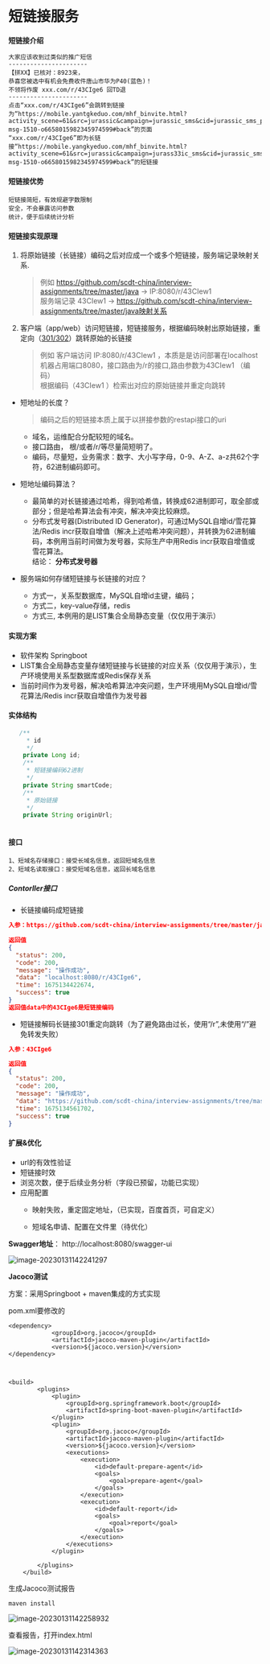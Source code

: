 # 短链接服务

**短链接介绍**

```
大家应该收到过类似的推广短信
----------------------
【拼XX】已核对：8923亲，
恭喜您被选中有机会免费收件唐山市华为P40(蓝色)！
不领将作废 xxx.com/r/43CIge6 回TD退
----------------------
点击“xxx.com/r/43CIge6”会跳转到链接为“https://mobile.yantgkeduo.com/mhf_binvite.html?activity_scene=61&src=jurassic&campaign=jurassic_sms&cid=jurassic_sms_p6658_0824_0&sid=jurassic_sms_default&cipher_code=%E2%87%A5Nh92uWPK8olzj%E2%87%A4&end_num=33&_p_landing=1&refer_page_name=mhf_binter&refer_page_id=68033_1598267264425_1lfudll2j1&refer_page_sn=68033&_x_msgid=8401765402524-msg-1510-o6658015982345974599#back”的页面
“xxx.com/r/43CIge6”即为长链接“https://mobile.yangkyeduo.com/mhf_binvite.html?activity_scene=61&src=jurassic&campaign=jurass33ic_sms&cid=jurassic_sms_p6658_0824_0&sid=jurassic_sms_default&cipher_code=%E2%87%A5Nh92uWPK8olzj%E2%87%A4&end_num=8923&_p_landing=1&refer_page_name=mhf_binter&refer_page_id=68033_1598267264425_1lfudll2j1&refer_page_sn=68033&_x_msgid=8401765402524-msg-1510-o6658015982345974599#back”的短链接
```

#### 短链接优势
    短链接简短，有效规避字数限制
    安全，不会暴露访问参数
    统计，便于后续统计分析

#### 短链接实现原理
1. 将原始链接（长链接）编码之后对应成一个或多个短链接，服务端记录映射关系.
    > 例如 https://github.com/scdt-china/interview-assignments/tree/master/java  -> IP:8080/r/43CIew1  
    服务端记录 43CIew1 -> https://github.com/scdt-china/interview-assignments/tree/master/java映射关系   
  
2. 客户端（app/web）访问短链接，短链接服务，根据编码映射出原始链接，重定向（[301/302](https://developer.mozilla.org/zh-CN/docs/Web/HTTP/Redirections)）跳转原始的长链接
    > 例如 客户端访问 IP:8080/r/43CIew1  ，本质是是访问部署在localhost机器占用端口8080，接口路由为/r的接口,路由参数为43CIew1  （编码）  
    根据编码（43CIew1  ）检索出对应的原始链接并重定向跳转  

- 短地址的长度？  
  
    > 编码之后的短链接本质上属于以拼接参数的restapi接口的uri    
    - 域名，运维配合分配较短的域名。  
    - 接口路由， 根/或者/r/等尽量简短明了。  
    - 编码，尽量短，业务需求：数字、大小写字母，0-9、A-Z、a-z共62个字符，62进制编码即可。    
- 短地址编码算法？
    - 最简单的对长链接通过哈希，得到哈希值，转换成62进制即可，取全部或部分；但是哈希算法会有冲突，解决冲突比较麻烦。
    - 分布式发号器(Distributed ID Generator)，可通过MySQL自增id/雪花算法/Redis incr获取自增值（解决上述哈希冲突问题），并转换为62进制编码，本例用当前时间做为发号器，实际生产中用Redis incr获取自增值或雪花算法。  
  结论： **分布式发号器**
- 服务端如何存储短链接与长链接的对应？
    - 方式一，关系型数据库，MySQL自增id主键，编码；
    - 方式二，key-value存储，redis
    - 方式三,   本例用的是LIST集合全局静态变量（仅仅用于演示）

#### 实现方案
- 软件架构 Springboot 
- LIST集合全局静态变量存储短链接与长链接的对应关系（仅仅用于演示），生产环境使用关系型数据库或Redis保存关系
- 当前时间作为发号器，解决哈希算法冲突问题，生产环境用MySQL自增id/雪花算法/Redis incr获取自增值作为发号器

#### 实体结构

``` java
   /**
     * id
     */
    private Long id;
    /**
     * 短链接编码62进制
     */
    private String smartCode;
    /**
     * 原始链接
     */
    private String originUrl;
    
```

#### 接口

```
1、短域名存储接口：接受长域名信息，返回短域名信息
2、短域名读取接口：接受短域名信息，返回长域名信息
```

##### Contorller接口
- 长链接编码成短链接  

```json
入参：https://github.com/scdt-china/interview-assignments/tree/master/java  POST请求
    
返回值
{
  "status": 200,
  "code": 200,
  "message": "操作成功",
  "data": "localhost:8080/r/43CIge6",
  "time": 1675134422674,
  "success": true
}
返回值data中的43CIge6是短链接编码
```
- 短链接解码长链接301重定向跳转（为了避免路由过长，使用“/r”,未使用“/”避免转发失败）

```json
入参：43CIge6

返回值
{
  "status": 200,
  "code": 200,
  "message": "操作成功",
  "data": "https://github.com/scdt-china/interview-assignments/tree/master/java",
  "time": 1675134561702,
  "success": true
}
```

#### 扩展&优化
- url的有效性验证
- 短链接时效
- 浏览次数，便于后续业务分析（字段已预留，功能已实现）
- 应用配置
    - 映射失败，重定固定地址，（已实现，百度首页，可自定义）
    
    - 短域名申请、配置在文件里（待优化）
    
      

**Swagger地址**： http://localhost:8080/swagger-ui

![image-20230131142241297](README/image-20230131142241297.png)



**Jacoco测试**

方案：采用Springboot + maven集成的方式实现

pom.xml要修改的

```
<dependency>
			<groupId>org.jacoco</groupId>
			<artifactId>jacoco-maven-plugin</artifactId>
			<version>${jacoco.version}</version>
</dependency>
		
		
		
<build>
		<plugins>
			<plugin>
				<groupId>org.springframework.boot</groupId>
				<artifactId>spring-boot-maven-plugin</artifactId>
			</plugin>
			<plugin>
				<groupId>org.jacoco</groupId>
				<artifactId>jacoco-maven-plugin</artifactId>
				<version>${jacoco.version}</version>
				<executions>
					<execution>
						<id>default-prepare-agent</id>
						<goals>
							<goal>prepare-agent</goal>
						</goals>
					</execution>
					<execution>
						<id>default-report</id>
						<goals>
							<goal>report</goal>
						</goals>
					</execution>
				</executions>
			</plugin>

		</plugins>
	</build>		
```

生成Jacoco测试报告

```
maven install
```



![image-20230131142258932](README/image-20230131142258932.png)

查看报告，打开index.html

![image-20230131142314363](README/image-20230131142314363.png)



